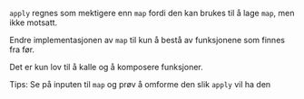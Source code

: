 `apply` regnes som mektigere enn `map` fordi den kan brukes til å lage `map`, men ikke motsatt.

Endre implementasjonen av `map` til kun å bestå av funksjonene som finnes fra før.

Det er kun lov til å kalle og å komposere funksjoner.

Tips: Se på inputen til `map` og prøv å omforme den slik `apply` vil ha den